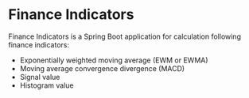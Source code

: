 # Finance Indicators

Finance Indicators is a Spring Boot application for calculation following finance  indicators:

- Exponentially weighted moving average (EWM or EWMA)
- Moving average convergence divergence (MACD)
- Signal value
- Histogram value
